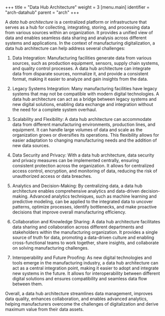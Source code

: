 +++
title = "Data Hub Architecture"
weight = 3
[menu.main]
  identifier = "arch-datahub"
  parent = "arch"
+++

A _data hub architecture_ is a centralized platform or infrastructure that serves as a hub for collecting, integrating, storing, and processing data from various sources within an organization. It provides a unified view of data and enables seamless data sharing and analysis across different systems and applications. In the context of manufacturing digitalization, a data hub architecture can help address several challenges:

1. Data Integration: Manufacturing facilities generate data from various sources, such as production equipment, sensors, supply chain systems, and quality control processes. A data hub architecture can integrate data from disparate sources, normalize it, and provide a consistent format, making it easier to analyze and gain insights from the data.

2. Legacy Systems Integration: Many manufacturing facilities have legacy systems that may not be compatible with modern digital technologies. A data hub architecture can act as a bridge between legacy systems and new digital solutions, enabling data exchange and integration without the need for a complete system overhaul.

3. Scalability and Flexibility: A data hub architecture can accommodate data from different manufacturing environments, production lines, and equipment. It can handle large volumes of data and scale as the organization grows or diversifies its operations. This flexibility allows for easier adaptation to changing manufacturing needs and the addition of new data sources.

4. Data Security and Privacy: With a data hub architecture, data security and privacy measures can be implemented centrally, ensuring consistent protection across the organization. It allows for centralized access control, encryption, and monitoring of data, reducing the risk of unauthorized access or data breaches.

5. Analytics and Decision-Making: By centralizing data, a data hub architecture enables comprehensive analytics and data-driven decision-making. Advanced analytics techniques, such as machine learning and predictive modeling, can be applied to the integrated data to uncover patterns, optimize processes, identify bottlenecks, and make proactive decisions that improve overall manufacturing efficiency.

6. Collaboration and Knowledge Sharing: A data hub architecture facilitates data sharing and collaboration across different departments and stakeholders within the manufacturing organization. It provides a single source of truth for data, promoting a data-driven culture and enabling cross-functional teams to work together, share insights, and collaborate on solving manufacturing challenges.

7. Interoperability and Future Proofing: As new digital technologies and tools emerge in the manufacturing industry, a data hub architecture can act as a central integration point, making it easier to adopt and integrate new systems in the future. It allows for interoperability between different digital solutions and ensures compatibility and seamless data flow between them.

Overall, a data hub architecture streamlines data management, improves data quality, enhances collaboration, and enables advanced analytics, helping manufacturers overcome the challenges of digitalization and derive maximum value from their data assets.
